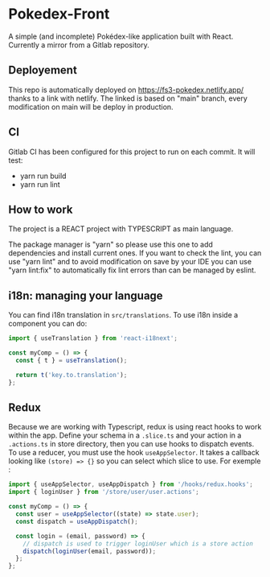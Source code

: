 # Pokedex-Front

A simple (and incomplete) Pokédex-like application built with React. Currently a mirror from a Gitlab repository.

## Deployement

This repo is automatically deployed on <https://fs3-pokedex.netlify.app/> thanks to a link with netlify. The linked is based on "main" branch, every modification on main will be deploy in production.

## CI

Gitlab CI has been configured for this project to run on each commit.
It will test:

- yarn run build
- yarn run lint

## How to work

The project is a REACT project with TYPESCRIPT as main language.

The package manager is "yarn" so please use this one to add dependencies and install current ones.
If you want to check the lint, you can use "yarn lint" and to avoid modification on save by your IDE you can use "yarn lint:fix" to automatically fix lint errors than can be managed by eslint.

## i18n: managing your language

You can find i18n translation in `src/translations`. To use i18n inside a component you can do:

```js
import { useTranslation } from 'react-i18next';

const myComp = () => {
  const { t } = useTranslation();

  return t('key.to.translation');
};
```

## Redux

Because we are working with Typescript, redux is using react hooks to work within the app. Define your schema in a `.slice.ts` and your action in a `.actions.ts` in store directory, then you can use hooks to dispatch events. To use a reducer, you must use the hook `useAppSelector`. It takes a callback looking like `(store) => {}` so you can select which slice to use. For exemple :

```js
import { useAppSelector, useAppDispatch } from '/hooks/redux.hooks';
import { loginUser } from '/store/user/user.actions';

const myComp = () => {
  const user = useAppSelector((state) => state.user);
  const dispatch = useAppDispatch();

  const login = (email, password) => {
    // dispatch is used to trigger loginUser which is a store action
    dispatch(loginUser(email, password));
  };
};
```
